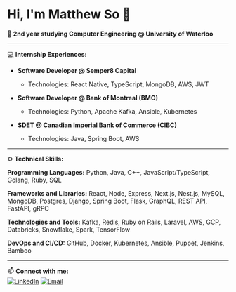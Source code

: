 # Hi, I'm Matthew So 👋

🌱 **2nd year studying Computer Engineering @ University of Waterloo**

---

💻 **Internship Experiences:**

- **Software Developer @ Semper8 Capital**
  - Technologies: React Native, TypeScript, MongoDB, AWS, JWT

- **Software Developer @ Bank of Montreal (BMO)**
  - Technologies: Python, Apache Kafka, Ansible, Kubernetes

- **SDET @ Canadian Imperial Bank of Commerce (CIBC)**
  - Technologies: Java, Spring Boot, AWS

---

⚙️ **Technical Skills:**

**Programming Languages:** Python, Java, C++, JavaScript/TypeScript, Golang, Ruby, SQL

**Frameworks and Libraries:** React, Node, Express, Next.js, Nest.js, MySQL, MongoDB, Postgres, Django, Spring Boot, Flask, GraphQL, REST API, FastAPI, gRPC

**Technologies and Tools:** Kafka, Redis, Ruby on Rails, Laravel, AWS, GCP, Databricks, Snowflake, Spark, TensorFlow

**DevOps and CI/CD:** GitHub, Docker, Kubernetes, Ansible, Puppet, Jenkins, Bamboo

---

📫 **Connect with me:**  
[![LinkedIn](https://img.shields.io/badge/LinkedIn-matthewdso-blue)](https://linkedin.com/in/matthewdso) [![Email](https://img.shields.io/badge/Email-mdcso@uwaterloo.ca-blue)](mailto:mdcso@uwaterloo.ca)
